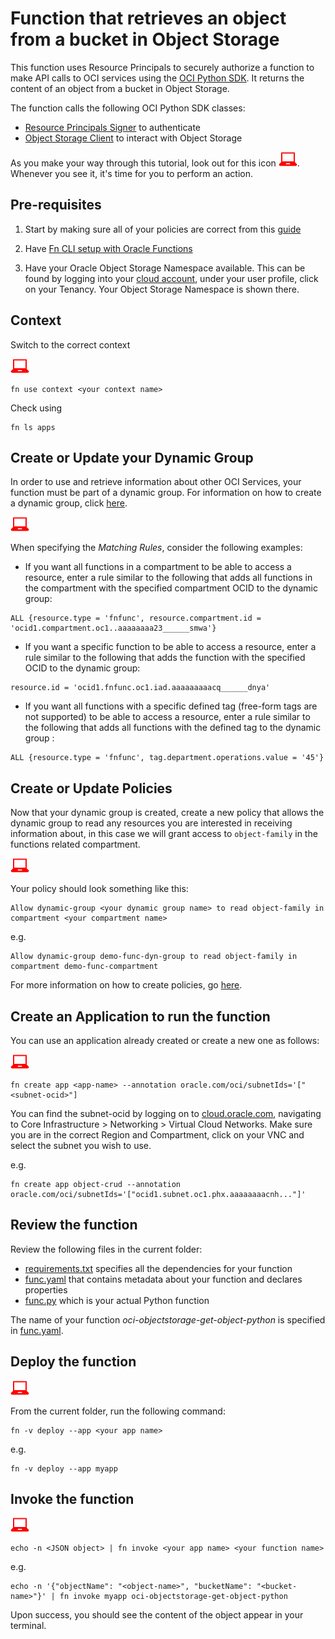 # Function that retrieves an object from a bucket in Object Storage

This function uses Resource Principals to securely authorize a function to make
API calls to OCI services using the [OCI Python SDK](https://oracle-cloud-infrastructure-python-sdk.readthedocs.io/en/latest/index.html).
It returns the content of an object from a bucket in Object Storage.

The function calls the following OCI Python SDK classes:
* [Resource Principals Signer](https://oracle-cloud-infrastructure-python-sdk.readthedocs.io/en/latest/api/signing.html#resource-principals-signer) to authenticate
* [Object Storage Client](https://oracle-cloud-infrastructure-python-sdk.readthedocs.io/en/latest/api/object_storage/client/oci.object_storage.ObjectStorageClient.html) to interact with Object Storage

As you make your way through this tutorial, look out for this icon ![user input icon](./images/userinput.png).
Whenever you see it, it's time for you to perform an action.


## Pre-requisites
1. Start by making sure all of your policies are correct from this [guide](https://docs.cloud.oracle.com/iaas/Content/Functions/Tasks/functionscreatingpolicies.htm?tocpath=Services%7CFunctions%7CPreparing%20for%20Oracle%20Functions%7CConfiguring%20Your%20Tenancy%20for%20Function%20Development%7C_____4)

2. Have [Fn CLI setup with Oracle Functions](https://docs.cloud.oracle.com/iaas/Content/Functions/Tasks/functionsconfiguringclient.htm?tocpath=Services%7CFunctions%7CPreparing%20for%20Oracle%20Functions%7CConfiguring%20Your%20Client%20Environment%20for%20Function%20Development%7C_____0)

3. Have your Oracle Object Storage Namespace available. This can be found by
logging into your [cloud account](https://console.us-ashburn-1.oraclecloud.com/),
under your user profile, click on your Tenancy. Your Object Storage Namespace
is shown there.


## Context
Switch to the correct context

![user input icon](./images/userinput.png)
```
fn use context <your context name>
```
Check using
```
fn ls apps
```


## Create or Update your Dynamic Group
In order to use and retrieve information about other OCI Services, your function
must be part of a dynamic group. For information on how to create a dynamic group,
click [here](https://docs.cloud.oracle.com/iaas/Content/Identity/Tasks/managingdynamicgroups.htm#To).

![user input icon](./images/userinput.png)

When specifying the *Matching Rules*, consider the following examples:
* If you want all functions in a compartment to be able to access a resource,
enter a rule similar to the following that adds all functions in the compartment
with the specified compartment OCID to the dynamic group:
```
ALL {resource.type = 'fnfunc', resource.compartment.id = 'ocid1.compartment.oc1..aaaaaaaa23______smwa'}
```
* If you want a specific function to be able to access a resource, enter a rule
similar to the following that adds the function with the specified OCID to the
dynamic group:
```
resource.id = 'ocid1.fnfunc.oc1.iad.aaaaaaaaacq______dnya'
```
* If you want all functions with a specific defined tag (free-form tags are
not supported) to be able to access a resource, enter a rule similar to the
following that adds all functions with the defined tag to the dynamic group :
```
ALL {resource.type = 'fnfunc', tag.department.operations.value = '45'}
```


## Create or Update Policies
Now that your dynamic group is created, create a new policy that allows the
dynamic group to read any resources you are interested in receiving
information about, in this case we will grant access to `object-family` in
the functions related compartment.

![user input icon](./images/userinput.png)

Your policy should look something like this:
```
Allow dynamic-group <your dynamic group name> to read object-family in compartment <your compartment name>
```
e.g.
```
Allow dynamic-group demo-func-dyn-group to read object-family in compartment demo-func-compartment
```

For more information on how to create policies, go [here](https://docs.cloud.oracle.com/iaas/Content/Identity/Concepts/policysyntax.htm).


## Create an Application to run the function
You can use an application already created or create a new one as follows:

![user input icon](./images/userinput.png)
```
fn create app <app-name> --annotation oracle.com/oci/subnetIds='["<subnet-ocid>"]
```
You can find the subnet-ocid by logging on to [cloud.oracle.com](https://cloud.oracle.com/en_US/sign-in),
navigating to Core Infrastructure > Networking > Virtual Cloud Networks. Make
sure you are in the correct Region and Compartment, click on your VNC and
select the subnet you wish to use.

e.g.
```
fn create app object-crud --annotation oracle.com/oci/subnetIds='["ocid1.subnet.oc1.phx.aaaaaaaacnh..."]'
```

## Review the function
Review the following files in the current folder:
- [requirements.txt](./requirements.txt) specifies all the dependencies for your function
- [func.yaml](./func.yaml) that contains metadata about your function and declares properties
- [func.py](./func.py) which is your actual Python function

The name of your function *oci-objectstorage-get-object-python* is specified in [func.yaml](./func.yaml).


## Deploy the function
![user input icon](./images/userinput.png)

From the current folder, run the following command:
```
fn -v deploy --app <your app name>
```
e.g.
```
fn -v deploy --app myapp
```


## Invoke the function
![user input icon](./images/userinput.png)
```
echo -n <JSON object> | fn invoke <your app name> <your function name>
```
e.g.
```
echo -n '{"objectName": "<object-name>", "bucketName": "<bucket-name>"}' | fn invoke myapp oci-objectstorage-get-object-python
```
Upon success, you should see the content of the object appear in your terminal.
